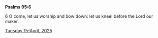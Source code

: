 **Psalms 95:6**

6 O come, let us worship and bow down: let us kneel before the Lord our maker.

[Tuesday 15-April, 2025](https://getbible.net/kjv/Psalms/95/6)
